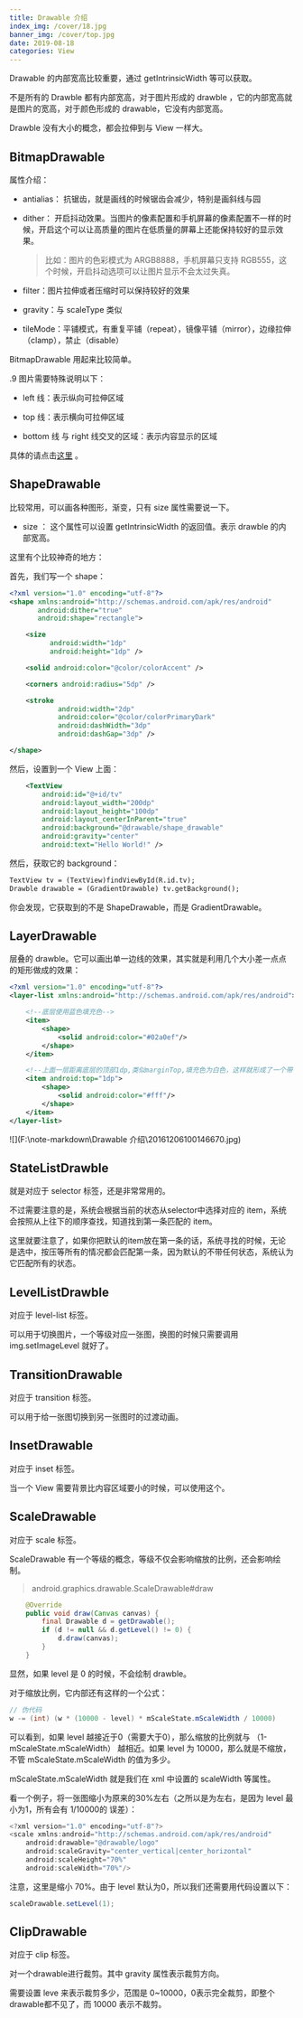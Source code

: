```yaml
---
title: Drawable 介绍
index_img: /cover/18.jpg
banner_img: /cover/top.jpg
date: 2019-08-18
categories: View
---
```




Drawable 的内部宽高比较重要，通过 getIntrinsicWidth 等可以获取。

不是所有的 Drawble 都有内部宽高，对于图片形成的 drawble ，它的内部宽高就是图片的宽高，对于颜色形成的 drawable，它没有内部宽高。

Drawble 没有大小的概念，都会拉伸到与 View 一样大。



## BitmapDrawable

属性介绍：

- antialias： 抗锯齿，就是画线的时候锯齿会减少，特别是画斜线与园

- dither： 开启抖动效果。当图片的像素配置和手机屏幕的像素配置不一样的时候，开启这个可以让高质量的图片在低质量的屏幕上还能保持较好的显示效果。

  > 比如：图片的色彩模式为 ARGB8888，手机屏幕只支持 RGB555，这个时候，开启抖动选项可以让图片显示不会太过失真。

- filter：图片拉伸或者压缩时可以保持较好的效果

- gravity：与 scaleType 类似

- tileMode：平铺模式，有重复平铺（repeat），镜像平铺（mirror），边缘拉伸（clamp），禁止（disable）

BitmapDrawable 用起来比较简单。

.9 图片需要特殊说明以下：

- left 线：表示纵向可拉伸区域

- top 线：表示横向可拉伸区域

- bottom 线 与 right 线交叉的区域：表示内容显示的区域

具体的请点击[这里](<https://blog.csdn.net/lastwarmth/article/details/49991445>) 。



## ShapeDrawable 

比较常用，可以画各种图形，渐变，只有 size 属性需要说一下。

- size ： 这个属性可以设置 getIntrinsicWidth 的返回值。表示 drawble 的内部宽高。

这里有个比较神奇的地方：

首先，我们写一个 shape：

```xml
<?xml version="1.0" encoding="utf-8"?>
<shape xmlns:android="http://schemas.android.com/apk/res/android"
       android:dither="true"
       android:shape="rectangle">

    <size
          android:width="1dp"
          android:height="1dp" />

    <solid android:color="@color/colorAccent" />

    <corners android:radius="5dp" />

    <stroke
            android:width="2dp"
            android:color="@color/colorPrimaryDark"
            android:dashWidth="3dp"
            android:dashGap="3dp" />

</shape>
```

然后，设置到一个 View 上面：

```xml
    <TextView
        android:id="@+id/tv"
        android:layout_width="200dp"
        android:layout_height="100dp"
        android:layout_centerInParent="true"
        android:background="@drawable/shape_drawable"
        android:gravity="center"
        android:text="Hello World!" />
```

然后，获取它的 background：

```xml
TextView tv = (TextView)findViewById(R.id.tv);
Drawble drawable = (GradientDrawable) tv.getBackground();
```

你会发现，它获取到的不是 ShapeDrawable，而是 GradientDrawable。



## LayerDrawable 

层叠的 drawble。它可以画出单一边线的效果，其实就是利用几个大小差一点点的矩形做成的效果：

```xml
<?xml version="1.0" encoding="utf-8"?>
<layer-list xmlns:android="http://schemas.android.com/apk/res/android">

    <!--底层使用蓝色填充色-->
    <item>
        <shape>
            <solid android:color="#02a0ef"/>
        </shape>
    </item>

    <!--上面一层距离底层的顶部1dp,类似marginTop,填充色为白色，这样就形成了一个带有蓝色顶部边线的白色背景的图-->
    <item android:top="1dp">
        <shape>
            <solid android:color="#fff"/>
        </shape>
    </item>
</layer-list>
```

![](F:\note-markdown\Drawable 介绍\20161206100146670.jpg)



## StateListDrawble

就是对应于 selector 标签，还是非常常用的。

不过需要注意的是，系统会根据当前的状态从selector中选择对应的 item，系统会按照从上往下的顺序查找，知道找到第一条匹配的 item。

这里就要注意了，如果你把默认的item放在第一条的话，系统寻找的时候，无论是选中，按压等所有的情况都会匹配第一条，因为默认的不带任何状态，系统认为它匹配所有的状态。



## LevelListDrawble

对应于 level-list 标签。

可以用于切换图片，一个等级对应一张图，换图的时候只需要调用 img.setImageLevel 就好了。



## TransitionDrawable

对应于 transition 标签。

可以用于给一张图切换到另一张图时的过渡动画。



## InsetDrawable

对应于 inset 标签。

当一个 View 需要背景比内容区域要小的时候，可以使用这个。



## ScaleDrawable

对应于 scale 标签。

ScaleDrawable 有一个等级的概念，等级不仅会影响缩放的比例，还会影响绘制。

> android.graphics.drawable.ScaleDrawable#draw

```java
    @Override
    public void draw(Canvas canvas) {
        final Drawable d = getDrawable();
        if (d != null && d.getLevel() != 0) {
            d.draw(canvas);
        }
    }
```

显然，如果 level 是 0 的时候，不会绘制 drawble。

对于缩放比例，它内部还有这样的一个公式：

```java
// 伪代码
w -= (int) (w * (10000 - level) * mScaleState.mScaleWidth / 10000)
```

可以看到，如果 level 越接近于0（需要大于0），那么缩放的比例就与 （1- mScaleState.mScaleWidth） 越相近。如果 level 为 10000，那么就是不缩放，不管 mScaleState.mScaleWidth 的值为多少。

mScaleState.mScaleWidth 就是我们在 xml 中设置的 scaleWidth 等属性。

看一个例子，将一张图缩小为原来的30%左右（之所以是为左右，是因为 level 最小为1，所有会有 1/10000的 误差）：

```java
<?xml version="1.0" encoding="utf-8"?>
<scale xmlns:android="http://schemas.android.com/apk/res/android"
    android:drawable="@drawable/logo"
    android:scaleGravity="center_vertical|center_horizontal"
    android:scaleHeight="70%"
    android:scaleWidth="70%"/>
```

注意，这里是缩小 70%。由于 level 默认为0，所以我们还需要用代码设置以下：

```java
scaleDrawable.setLevel(1);
```



## ClipDrawable

对应于 clip 标签。

对一个drawable进行裁剪。其中 gravity 属性表示裁剪方向。

需要设置 leve 来表示裁剪多少，范围是 0~10000，0表示完全裁剪，即整个drawable都不见了，而 10000 表示不裁剪。
